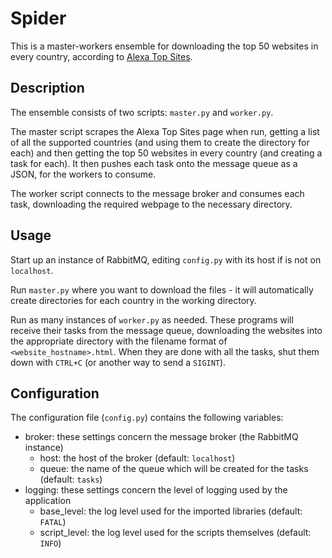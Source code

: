 # Spider

This is a master-workers ensemble for downloading the top 50 websites in every
country, according to [Alexa Top Sites](https://www.alexa.com/topsites).

## Description
The ensemble consists of two scripts: `master.py` and `worker.py`. 

The master script scrapes the Alexa Top Sites page when run, getting a list of 
all the supported countries (and using them to create the directory for each) and 
then getting the top 50 websites in every country (and creating a task for each).
It then pushes each task onto the message queue as a JSON, for the workers to
consume.

The worker script connects to the message broker and consumes each task, downloading
the required webpage to the necessary directory. 

## Usage
Start up an instance of RabbitMQ, editing `config.py` with its host if is not on
`localhost`.

Run `master.py` where you want to download the files - it will automatically create
directories for each country in the working directory.

Run as many instances of `worker.py` as needed. These programs will receive their
tasks from the message queue, downloading the websites into the appropriate
directory with the filename format of `<website_hostname>.html`. When they are done
with all the tasks, shut them down with `CTRL+C` (or another way to send a
`SIGINT`).

## Configuration
The configuration file (`config.py`) contains the following variables:
- broker: these settings concern the message broker (the RabbitMQ instance)
    - host: the host of the broker
      (default: `localhost`)
    - queue: the name of the queue which will be created for the tasks
      (default: `tasks`)
- logging: these settings concern the level of logging used by the application
    - base_level: the log level used for the imported libraries (default: `FATAL`)
    - script_level: the log level used for the scripts themselves (default: `INFO`)